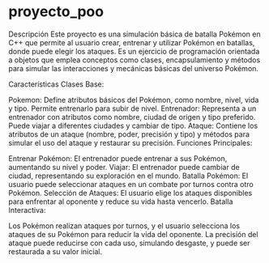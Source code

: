 # proyecto_poo
Descripción
Este proyecto es una simulación básica de batalla Pokémon en C++ que permite al usuario crear, entrenar y utilizar Pokémon en batallas, donde puede elegir los ataques. Es un ejercicio de programación orientada a objetos que emplea conceptos como clases, encapsulamiento y métodos para simular las interacciones y mecánicas básicas del universo Pokémon.

Características
Clases Base:

Pokemon: Define atributos básicos del Pokémon, como nombre, nivel, vida y tipo. Permite entrenarlo para subir de nivel.
Entrenador: Representa a un entrenador con atributos como nombre, ciudad de origen y tipo preferido. Puede viajar a diferentes ciudades y cambiar de tipo.
Ataque: Contiene los atributos de un ataque (nombre, poder, precisión y tipo) y métodos para simular el uso del ataque y restaurar su precisión.
Funciones Principales:

Entrenar Pokémon: El entrenador puede entrenar a sus Pokémon, aumentando su nivel y poder.
Viajar: El entrenador puede cambiar de ciudad, representando su exploración en el mundo.
Batalla Pokémon: El usuario puede seleccionar ataques en un combate por turnos contra otro Pokémon.
Selección de Ataques: El usuario elige los ataques disponibles para enfrentar al oponente y reduce su vida hasta vencerlo.
Batalla Interactiva:

Los Pokémon realizan ataques por turnos, y el usuario selecciona los ataques de su Pokémon para reducir la vida del oponente.
La precisión del ataque puede reducirse con cada uso, simulando desgaste, y puede ser restaurada a su valor inicial.
